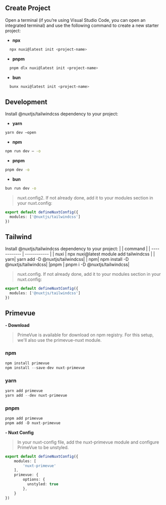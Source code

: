 
## Create Project

Open a terminal (if you’re using Visual Studio Code, you can open an integrated terminal) and use the following command to create a new starter project:
- **npx**	

```bash
  npx nuxi@latest init <project-name>
```

- **pnpm**	

```bash
  pnpm dlx nuxi@latest init <project-name>
```

- **bun**

```bash
  bunx nuxi@latest init <project-name>
```

## Development
Install @nuxtjs/tailwindcss dependency to your project:
- **yarn**
```bash
yarn dev —open
```
- **npm**
```bash
npm run dev — -o
```
- **pnpm**
```bash
pnpm dev -o
```
- **bun**
```bash
bun run dev -o
```

> nuxt.config2. If not already done, add it to your modules section in your nuxt.config:
```ts
export default defineNuxtConfig({
  modules: ['@nuxtjs/tailwindcss']
})

```


## Tailwind
  Install @nuxtjs/tailwindcss dependency to your project:
|   |  command |
| ------------ | ------------ |
|  nuxi | npx nuxi@latest module add tailwindcss  |
|   yarn|   yarn add -D @nuxtjs/tailwindcss|
|   npm|   npm install -D @nuxtjs/tailwindcss|
|pnpm | pnpm i -D @nuxtjs/tailwindcss|

> nuxt.config. If not already done, add it to your modules section in your nuxt.config:

```ts
export default defineNuxtConfig({
  modules: ['@nuxtjs/tailwindcss']
})
```

## Primevue 
**- Download**
> PrimeVue is available for download on npm registry. For this setup, we'll also use the primevue-nuxt module.

### npm
```ts
npm install primevue
npm install --save-dev nuxt-primevue
```
### yarn
```ts
yarn add primevue
yarn add --dev nuxt-primevue
```
### pnpm
```ts
pnpm add primevue
pnpm add -D nuxt-primevue
```

**- Nuxt Config**
> In your nuxt-config file, add the nuxt-primevue module and configure PrimeVue to be unstyled.

```ts
export default defineNuxtConfig({
    modules: [
        'nuxt-primevue'
    ],
    primevue: {
        options: {
          unstyled: true
        },
    }
})

```
